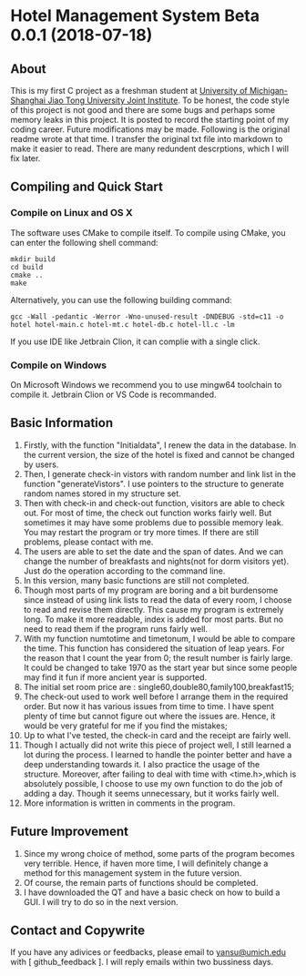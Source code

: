 # Hotel Management System Beta 0.0.1 (2018-07-18)  

## About
This is my first C project as a freshman student at [University of Michigan-Shanghai Jiao Tong University Joint Institute](http://umji.sjtu.edu.cn/). To be honest, the code style of this project is not good and there are some bugs and perhaps some memory leaks in this project. It is posted to record the starting point of my coding career. Future modifications may be made. Following is the original readme wrote at that time. I transfer the original txt file into markdown to make it easier to read. There are many redundent descrptions, which I will fix later.
 
## Compiling and Quick Start
### Compile on Linux and OS X
The software uses CMake to compile itself.
To compile using CMake, you can enter the following shell command:
```commandline
mkdir build
cd build
cmake ..
make
```

Alternatively, you can use the following building command:
```commandline
gcc -Wall -pedantic -Werror -Wno-unused-result -DNDEBUG -std=c11 -o hotel hotel-main.c hotel-mt.c hotel-db.c hotel-ll.c -lm
```
If you use IDE like Jetbrain Clion, it can complie with a single click.

### Compile on Windows
On Microsoft Windows we recommend you to use mingw64 toolchain to compile it. Jetbrain Clion or VS Code is recommanded.
 
## Basic Information
1.	Firstly, with the function "Initialdata", I renew the data in the database. In the current version, the size of the hotel is fixed and cannot be changed by users.
1.	Then, I generate check-in vistors with random number and link list in the function "generateVistors". I use pointers to the structure to generate random names stored in my structure set.
1.	Then with check-in and check-out function, visitors are able to check out. For most of time, the check out function works fairly well. But sometimes it may have some problems due to possible memory leak. You may restart
the program or try more times. If there are still problems, please contact with me. 
1.	The users are able to set the date and the span of dates. And we can change the number of breakfasts and nights(not for dorm visitors yet). Just do the operation according to the command line.
1.	In this version, many basic functions are still not completed.
1.	Though most parts of my program are boring and a bit burdensome since instead of using link lists to read the data of every room, I choose to read and revise them directly. This cause my program is extremely long. To make it more readable, index is added for most parts. But no need to read them if the program runs fairly well.
1.	With my function numtotime and timetonum, I would be able to compare the time. This function has considered the situation of leap years. For the reason that I count the year from 0; the result number is fairly large. It could be changed to take 1970 as the start year but since some people may find it fun if more ancient year is supported.
1.	The initial set room price are : single60,double80,family100,breakfast15;
1.	The check-out used to work well before I arrange them in the required order. But now it has various issues from time to time. I have spent plenty of time but cannot figure out where the issues are. Hence, it would be very grateful for me if you find the mistakes;
1.	Up to what I've tested, the check-in card and the receipt are fairly well.
1.	Though I actually did not write this piece of project well, I still learned a lot during the process. I learned to handle the pointer better and have a deep understanding towards it. I also practice the usage of the structure. Moreover, after failing to deal with time with <time.h>,which is absolutely possible, I choose to use my own function to do the job of adding a day. Though it seems unnecessary, but it works fairly well.
1.	More information is written in comments in the program.

## Future Improvement
1.	Since my wrong choice of method, some parts of the program becomes very terrible. Hence, if haven more time, I will definitely change a method for this management system in the future version.
1.	Of course, the remain parts of functions should be completed.
1.	I have downloaded the QT and have a basic check on how to build a GUI. I will try to do so in the next version.

## Contact and Copywrite
If you have any adivices or feedbacks, please email to <yansu@umich.edu> with \[ github_feedback \]. I will reply emails within two bussiness days. 
